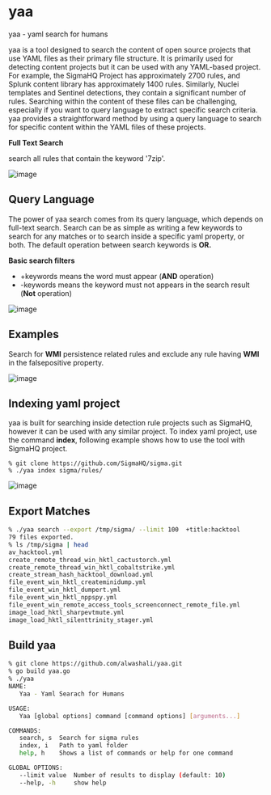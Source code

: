 # yaa
yaa - yaml search for humans 


yaa is a tool designed to search the content of open source projects that use YAML files as their primary file structure. It is primarily used for detecting content projects but it can be used with any YAML-based project. For example, the SigmaHQ Project has approximately 2700 rules, and Splunk content library has approximately 1400 rules. Similarly, Nuclei templates and Sentinel detections, they contain a significant number of rules. Searching within the content of these files can be challenging, especially if you want to query language to extract specific search criteria. yaa provides a straightforward method by using a query language to search for specific content within the YAML files of these projects.


**Full Text Search**

search all rules that contain the keyword '7zip'. 

![image](https://github.com/alwashali/yaa/assets/22593441/85a9905c-6bb2-44e3-9e33-9b05f107322d)


## Query Language 
The power of yaa search comes from its query language, which depends on full-text search. Search can be as simple as writing a few keywords to search for any matches or to search inside a specific yaml property, or both. The default operation between search keywords is **OR.** 

 

**Basic search filters**

- +keywords means the word must appear (**AND** operation)
- -keywords means the keyword must not appears in the search result (**Not** operation)


![image](https://github.com/alwashali/yaa/assets/22593441/cb1ba680-b539-459d-92f7-b0f5e4317824)


## Examples

Search for **WMI** persistence related rules and exclude any rule having **WMI** in the falsepositive property. 

![image](https://github.com/alwashali/yaa/assets/22593441/8007a61b-7b91-483f-b330-b5ea45c336a8)



## Indexing yaml project 

yaa is built for searching inside detection rule projects such as SigmaHQ, however it can be used with any similar project. To index yaml project, use the command **index**, following example shows how to use the tool with SigmaHQ project. 


```
% git clone https://github.com/SigmaHQ/sigma.git
% ./yaa index sigma/rules/
```

![image](https://github.com/alwashali/yaa/assets/22593441/886d03f6-2120-4d22-a5e2-4530a68bf018)

## Export Matches 

```bash
% ./yaa search --export /tmp/sigma/ --limit 100  +title:hacktool 
79 files exported.
% ls /tmp/sigma | head
av_hacktool.yml
create_remote_thread_win_hktl_cactustorch.yml
create_remote_thread_win_hktl_cobaltstrike.yml
create_stream_hash_hacktool_download.yml
file_event_win_hktl_createminidump.yml
file_event_win_hktl_dumpert.yml
file_event_win_hktl_nppspy.yml
file_event_win_remote_access_tools_screenconnect_remote_file.yml
image_load_hktl_sharpevtmute.yml
image_load_hktl_silenttrinity_stager.yml

```


## Build yaa 

```bash
% git clone https://github.com/alwashali/yaa.git
% go build yaa.go
% ./yaa
NAME:
   Yaa - Yaml Searach for Humans

USAGE:
   Yaa [global options] command [command options] [arguments...]

COMMANDS:
   search, s  Search for sigma rules
   index, i   Path to yaml folder
   help, h    Shows a list of commands or help for one command

GLOBAL OPTIONS:
   --limit value  Number of results to display (default: 10)
   --help, -h     show help
```





